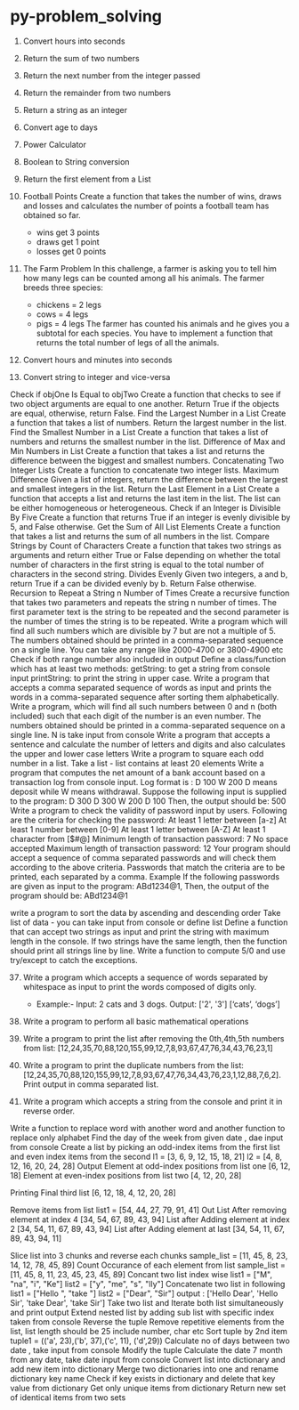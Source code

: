 # py-problem_solving

01. Convert hours into seconds

02. Return the sum of two numbers

03. Return the next number from the integer passed

04. Return the remainder from two numbers

05. Return a string as an integer

06. Convert age to days

07. Power Calculator

08. Boolean to String conversion

09. Return the first element from a List

10. Football Points
    Create a function that takes the number of wins, draws and losses and calculates the number of points a football team has obtained so far.
    - wins get 3 points
    - draws get 1 point
    - losses get 0 points
    
11. The Farm Problem
    In this challenge, a farmer is asking you to tell him how many legs can be counted among all his animals. The farmer breeds three species:
    - chickens = 2 legs
    - cows = 4 legs
    - pigs = 4 legs
    The farmer has counted his animals and he gives you a subtotal for each species. You have to implement a function that returns the total number of legs of all the animals.

12. Convert hours and minutes into seconds

13. Convert string to integer and vice-versa

Check if objOne Is Equal to objTwo
Create a function that checks to see if two object arguments are equal to one another. Return True if the objects are equal, otherwise, return False.
Find the Largest Number in a List
Create a function that takes a list of numbers. Return the largest number in the list.
Find the Smallest Number in a List
Create a function that takes a list of numbers and returns the smallest number in the list.
Difference of Max and Min Numbers in List
Create a function that takes a list and returns the difference between the biggest and smallest numbers.
Concatenating Two Integer Lists
Create a function to concatenate two integer lists.
Maximum Difference
Given a list of integers, return the difference between the largest and smallest integers in the list.
Return the Last Element in a List
Create a function that accepts a list and returns the last item in the list. The list can be either homogeneous or heterogeneous.
Check if an Integer is Divisible By Five
Create a function that returns True if an integer is evenly divisible by 5, and False otherwise.
Get the Sum of All List Elements
Create a function that takes a list and returns the sum of all numbers in the list.
Compare Strings by Count of Characters
Create a function that takes two strings as arguments and return either True or False depending on whether the total number of characters in the first string is equal to the total number of characters in the second string.
Divides Evenly
Given two integers, a and b, return True if a can be divided evenly by b. Return False otherwise.
Recursion to Repeat a String n Number of Times
Create a recursive function that takes two parameters and repeats the string n number of times. The first parameter text is the string to be repeated and the second parameter is the number of times the string is to be repeated.
Write a program which will find all such numbers which are divisible by 7 but are not a multiple of 5. The numbers obtained should be printed in a comma-separated sequence on a single line.
You can take any range like 2000-4700 or 3800-4900 etc 
Check if both range number also included in output 
Define a class/function which has at least two methods: getString: to get a string from console input printString: to print the string in upper case. 
Write a program that accepts a comma separated sequence of words as input and prints the words in a comma-separated sequence after sorting them alphabetically. 
Write a program, which will find all such numbers between 0 and n (both included) such that each digit of the number is an even number. The numbers obtained should be printed in a comma-separated sequence on a single line.
N is take input from console 
Write a program that accepts a sentence and calculate the number of letters and digits and also calculates the upper and lower case letters
Write a program to square each odd number in a list. 
Take a list - list contains at least 20 elements
Write a program that computes the net amount of a bank account based on a transaction log from console input. 
Log format is :  D 100 W 200
D means deposit while W means withdrawal. Suppose the following input is supplied to the program: D 300 D 300 W 200 D 100 Then, the output should be: 500
Write a program to check the validity of password input by users. 
Following are the criteria for checking the password:
At least 1 letter between [a-z]
At least 1 number between [0-9]
At least 1 letter between [A-Z]
At least 1 character from [$#@]
Minimum length of transaction password: 7
No space accepted
Maximum length of transaction password: 12 Your program should accept a sequence of comma separated passwords and will check them according to the above criteria. Passwords that match the criteria are to be printed, each separated by a comma. Example If the following passwords are given as input to the program: ABd1234@1, Then, the output of the program should be: ABd1234@1
 
write a program to sort the data by ascending and descending order 
Take list of data - you can take input from console or define list
Define a function that can accept two strings as input and print the string with maximum length in the console. If two strings have the same length, then the function should print all strings line by line.
Write a function to compute 5/0 and use try/except to catch the exceptions.

37. Write a program which accepts a sequence of words separated by whitespace as input to print the words composed of digits only.
    - Example:- 
      Input: 2 cats and 3 dogs.
      Output: ['2', '3'] [‘cats’, ‘dogs’]
      
38. Write a program to perform all basic mathematical operations
 
39. Write a program to print the list after removing the 0th,4th,5th numbers from list:
   [12,24,35,70,88,120,155,99,12,7,8,93,67,47,76,34,43,76,23,1]
   
40. Write a program to print the duplicate numbers from the list: 
    [12,24,35,70,88,120,155,99,12,7,8,93,67,47,76,34,43,76,23,1,12,88,7,6,2].
    Print output in comma separated list.

41. Write a program which accepts a string from the console and print it in reverse order.

Write a function to replace word with another word and another function to replace only alphabet 
Find the day of the week from given date , dae input from console 
Create a list by picking an odd-index items from the first list and even index items from the second
l1 = [3, 6, 9, 12, 15, 18, 21]
l2 = [4, 8, 12, 16, 20, 24, 28] 
Output 
Element at odd-index positions from list one
[6, 12, 18]
Element at even-index positions from list two
[4, 12, 20, 28]

Printing Final third list
[6, 12, 18, 4, 12, 20, 28]

Remove items from list 
list1 = [54, 44, 27, 79, 91, 41]
Out
List After removing element at index 4  [34, 54, 67, 89, 43, 94]
List after Adding element at index 2  [34, 54, 11, 67, 89, 43, 94]
List after Adding element at last  [34, 54, 11, 67, 89, 43, 94, 11]

Slice list into 3 chunks and reverse each chunks 
sample_list = [11, 45, 8, 23, 14, 12, 78, 45, 89] 
Count Occurance of each element from list
sample_list = [11, 45, 8, 11, 23, 45, 23, 45, 89]
Concant two list index wise 
list1 = ["M", "na", "i", "Ke"]
list2 = ["y", "me", "s", "lly"]
Concatenate two list in following 
list1 = ["Hello ", "take "]
list2 = ["Dear", "Sir"]  output : ['Hello Dear', 'Hello Sir', 'take Dear', 'take Sir']
Take two list and Iterate both list simultaneously and print output
Extend nested list by adding sub list with specific index taken from console 
Reverse the tuple
Remove repetitive elements from the list, list length should be 25 include number, char etc
Sort tuple by 2nd item tuple1 = (('a', 23),('b', 37),('c', 11), ('d',29))
Calculate no of days between two date , take input from console 
Modify the tuple
Calculate the date 7 month from any date, take date input from console
 Convert list into dictionary and add new item into dictionary
Merge two dictionaries into one and rename dictionary key name 
 Check if key exists in dictionary and delete that key value from dictionary
Get only unique items from dictionary
Return new set of identical items from two sets

